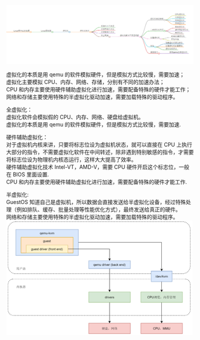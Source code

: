 

<img src="https://github.com/Yongli-Lisa/Linux-Notes1/blob/b4a1783638ce9439eeecc42f596f3393422c9cbd/Img/%E8%99%9A%E6%8B%9F%E5%8C%96/%E8%99%9A%E6%8B%9F%E5%8C%96.PNG" width="900px">  



  

虚拟化的本质是用 qemu 的软件模拟硬件，但是模拟方式比较慢，需要加速；  
虚拟化主要模拟 CPU、内存、网络、存储，分别有不同的加速办法；  
CPU 和内存主要使用硬件辅助虚拟化进行加速，需要配备特殊的硬件才能工作；  
网络和存储主要使用特殊的半虚拟化驱动加速，需要加载特殊的驱动程序。  

全虚拟化：  
虚拟化软件会模拟假的 CPU、内存、网络、硬盘给虚拟机。  
虚拟化的本质是用 qemu 的软件模拟硬件，但是模拟方式比较慢，需要加速.  

  
硬件辅助虚拟化：  
对于虚拟机内核来讲，只要将标志位设为虚拟机状态，就可以直接在 CPU 上执行大部分的指令，不需要虚拟化软件在中间转述，除非遇到特别敏感的指令，才需要将标志位设为物理机内核态运行，这样大大提高了效率。  
硬件辅助虚拟化技术 Intel-VT，AMD-V，需要 CPU 硬件开启这个标志位，一般在 BIOS 里面设置.  
CPU 和内存主要使用硬件辅助虚拟化进行加速，需要配备特殊的硬件才能工作.  

半虚拟化:  
GuestOS 知道自己是虚拟机，所以数据会直接发送给半虚拟化设备，经过特殊处理（例如排队、缓存、批量处理等性能优化方式），最终发送给真正的硬件。  
网络和存储主要使用特殊的半虚拟化驱动加速，需要加载特殊的驱动程序。    
<img src="https://github.com/Yongli-Lisa/Linux-Notes1/blob/b4a1783638ce9439eeecc42f596f3393422c9cbd/Img/%E8%99%9A%E6%8B%9F%E5%8C%96/%E5%8D%8A%E8%99%9A%E6%8B%9F%E5%8C%96.PNG" width="500px">  


